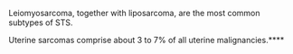 Leiomyosarcoma, together with liposarcoma, are the most common subtypes of STS.

Uterine sarcomas comprise about 3 to 7% of all uterine malignancies.****